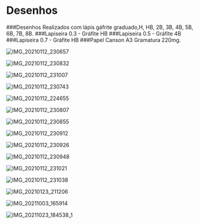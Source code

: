 # Desenhos
###Desenhos Realizados com lápis gáfrite graduado,H, HB, 2B, 3B, 4B, 5B, 6B, 7B, 8B.
###Lapiseira 0.3 - Gráfite HB
###Lapiseira 0.5 - Gráfite 4B
###Lapiseira 0.7 - Gráfite HB
###Papel Canson A3 Gramatura 220mg.

![IMG_20210112_230657](https://user-images.githubusercontent.com/95919813/153791891-8290363d-1819-4b88-99f1-4c16f2854519.jpg)

![IMG_20210112_230832](https://user-images.githubusercontent.com/95919813/153791963-06b21fd0-e598-4ce3-89f8-281d1537f81e.jpg)

![IMG_20210112_231007](https://user-images.githubusercontent.com/95919813/153792065-357825c8-d455-4f5a-86bd-c9242f9fc137.jpg)

![IMG_20210112_230743](https://user-images.githubusercontent.com/95919813/153792084-89b21bfc-bb21-4144-a7fe-824dcfc12b4d.jpg)

![IMG_20210112_224655](https://user-images.githubusercontent.com/95919813/153792154-d65361b8-1f1b-4d31-9667-d60cce33198a.jpg)

![IMG_20210112_230807](https://user-images.githubusercontent.com/95919813/153792160-6ad2f457-7a6d-4a52-a1a2-dc836b66a8e2.jpg)

![IMG_20210112_230855](https://user-images.githubusercontent.com/95919813/153792161-20dcaffd-d9ab-4b81-9304-5a1e72c75752.jpg)

![IMG_20210112_230912](https://user-images.githubusercontent.com/95919813/153792162-b7f97c8d-00d9-4f50-ba26-d69db0e8e7f8.jpg)

![IMG_20210112_230926](https://user-images.githubusercontent.com/95919813/153792165-438f26ea-135e-4709-936e-4659d3dc84dd.jpg)

![IMG_20210112_230948](https://user-images.githubusercontent.com/95919813/153792166-ca9368ec-ed78-4da3-926e-1f5d4e79af59.jpg)

![IMG_20210112_231021](https://user-images.githubusercontent.com/95919813/153792169-29173f27-c3ea-461c-81b6-0bb3529d8f9b.jpg)

![IMG_20210112_231038](https://user-images.githubusercontent.com/95919813/153792171-63d13b04-1736-40af-96c1-7167d32a62f6.jpg)

![IMG_20210123_211206](https://user-images.githubusercontent.com/95919813/153792173-4d395036-64b5-4192-8f48-0f23e468e30d.jpg)

![IMG_20211003_165914](https://user-images.githubusercontent.com/95919813/153792174-262b4629-1e5e-47b6-a130-d02a512d7224.jpg)

![IMG_20211023_184538_1](https://user-images.githubusercontent.com/95919813/153792231-c5fda01a-d6bd-4a55-a66b-98d8570fab16.jpg)
